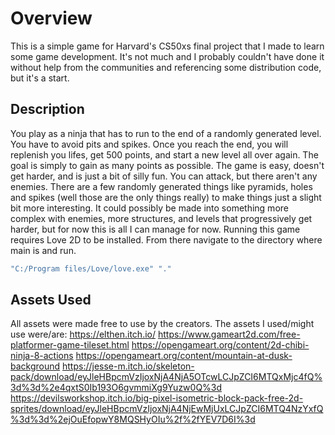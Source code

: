 # Overview
This is a simple game for Harvard's CS50xs final project that I made to learn some game development. It's not much and I probably couldn't have done it without help from the communities and referencing some distribution code, but it's a start.
## Description
You play as a ninja that has to run to the end of a randomly generated level. You have to avoid pits and spikes. Once you reach the end, you will replenish you lifes, get 500 points, and start a new level all over again. The goal is simply to gain as many points as possible. The game is easy, doesn't get harder, and is just a bit of silly fun.
You can attack, but there aren't any enemies. There are a few randomly generated things like pyramids, holes and spikes (well those are the only things really) to make things just a slight bit more interesting.
It could possibly be made into something more complex with enemies, more structures, and levels that progressively get harder, but for now this is all I can manage for now.
Running this game requires Love 2D to be installed. From there navigate to the directory where main is and run.
```bash
"C:/Program files/Love/love.exe" "."
```    
## Assets Used
All assets were made free to use by the creators. 
The assets I used/might use were/are:
https://elthen.itch.io/
https://www.gameart2d.com/free-platformer-game-tileset.html
https://opengameart.org/content/2d-chibi-ninja-8-actions
https://opengameart.org/content/mountain-at-dusk-background
https://jesse-m.itch.io/skeleton-pack/download/eyJleHBpcmVzIjoxNjA4NjA5OTcwLCJpZCI6MTQxMjc4fQ%3d%3d%2e4qxtS0Ib193O6gvmmiXg9Yuzw0Q%3d
https://devilsworkshop.itch.io/big-pixel-isometric-block-pack-free-2d-sprites/download/eyJleHBpcmVzIjoxNjA4NjEwMjUxLCJpZCI6MTQ4NzYxfQ%3d%3d%2ejOuEfopwY8MQSHyOIu%2f%2fYEV7D6I%3d
